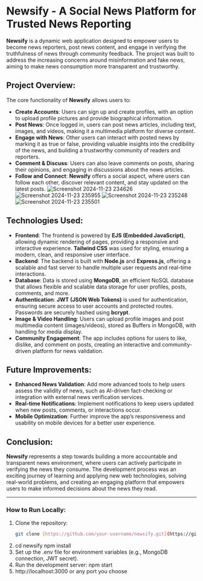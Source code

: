 # Newsify - A Social News Platform for Trusted News Reporting

**Newsify** is a dynamic web application designed to empower users to become news reporters, post news content, and engage in verifying the truthfulness of news through community feedback. The project was built to address the increasing concerns around misinformation and fake news, aiming to make news consumption more transparent and trustworthy.

## Project Overview:

The core functionality of **Newsify** allows users to:

- **Create Accounts**: Users can sign up and create profiles, with an option to upload profile pictures and provide biographical information.
- **Post News**: Once logged in, users can post news articles, including text, images, and videos, making it a multimedia platform for diverse content.
- **Engage with News**: Other users can interact with posted news by marking it as true or false, providing valuable insights into the credibility of the news, and building a trustworthy community of readers and reporters.
- **Comment & Discuss**: Users can also leave comments on posts, sharing their opinions, and engaging in discussions about the news articles.
- **Follow and Connect**: **Newsify** offers a social aspect, where users can follow each other, discover relevant content, and stay updated on the latest posts.
  ![Screenshot 2024-11-23 234626](https://github.com/user-attachments/assets/8c2eaa1a-37e3-40f1-8d7c-56644f377701)
  ![Screenshot 2024-11-23 235955](https://github.com/user-attachments/assets/5d9441f6-f87e-4295-90f6-07825475f460)
  ![Screenshot 2024-11-23 235248](https://github.com/user-attachments/assets/a4eae838-16fb-46ec-890d-98c4218f3090)
  ![Screenshot 2024-11-23 235501](https://github.com/user-attachments/assets/4f9c639d-5fe9-4a1b-ba38-6167404d4252)

## Technologies Used:

- **Frontend**: The frontend is powered by **EJS (Embedded JavaScript)**, allowing dynamic rendering of pages, providing a responsive and interactive experience. **Tailwind CSS** was used for styling, ensuring a modern, clean, and responsive user interface.
- **Backend**: The backend is built with **Node.js** and **Express.js**, offering a scalable and fast server to handle multiple user requests and real-time interactions.
- **Database**: Data is stored using **MongoDB**, an efficient NoSQL database that allows flexible and scalable data storage for user profiles, posts, comments, and more.
- **Authentication**: **JWT (JSON Web Tokens)** is used for authentication, ensuring secure access to user accounts and protected routes. Passwords are securely hashed using **bcrypt**.
- **Image & Video Handling**: Users can upload profile images and post multimedia content (images/videos), stored as Buffers in MongoDB, with handling for media display.
- **Community Engagement**: The app includes options for users to like, dislike, and comment on posts, creating an interactive and community-driven platform for news validation.

## Future Improvements:

- **Enhanced News Validation**: Add more advanced tools to help users assess the validity of news, such as AI-driven fact-checking or integration with external news verification services.
- **Real-time Notifications**: Implement notifications to keep users updated when new posts, comments, or interactions occur.
- **Mobile Optimization**: Further improve the app’s responsiveness and usability on mobile devices for a better user experience.

## Conclusion:

**Newsify** represents a step towards building a more accountable and transparent news environment, where users can actively participate in verifying the news they consume. The development process was an exciting journey of learning and applying new web technologies, solving real-world problems, and creating an engaging platform that empowers users to make informed decisions about the news they read.

---

### How to Run Locally:

1. Clone the repository:
   ```bash
   git clone [https://github.com/your-username/newsify.git](https://github.com/Rihan004/NewsifyApp)

2. cd newsify
   npm install
3. Set up the .env file for environment variables (e.g., MongoDB connection, JWT secret).
4. Run the development server:
   npm start
5. http://localhost:3000 or any port you choose

